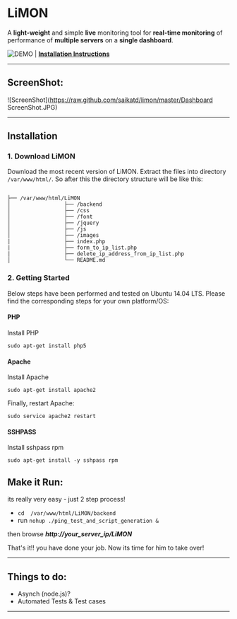 # LiMON #


A **light-weight** and simple **live** monitoring tool for **real-time monitoring** of performance of **multiple servers** on a **single dashboard**.


![**DEMO**](https://live-server-monitor.herokuapp.com/) | [**Installation Instructions**](#installation) 

------

## ScreenShot: ##

![ScreenShot](https://raw.github.com/saikatd/limon/master/Dashboard ScreenShot.JPG)

-------

## Installation

### 1. Download LiMON
Download the most recent version of LiMON. Extract the files into directory ``` /var/www/html/ ```. So after this the directory structure will be like this:
```

├── /var/www/html/LiMON
│                 ├── /backend
│                 ├── /css
│                 ├── /font
│                 ├── /jquery
│                 ├── /js
│                 ├── /images
|                 ├── index.php
|                 ├── form_to_ip_list.php
|                 ├── delete_ip_address_from_ip_list.php
│                 └── README.md 

```
### 2. Getting Started  
Below steps have been performed and tested on Ubuntu 14.04 LTS. Please find the corresponding steps for your own platform/OS:


#### PHP
Install PHP
```
sudo apt-get install php5
```

#### Apache
Install Apache
```
sudo apt-get install apache2
```
Finally, restart Apache:
```
sudo service apache2 restart
```

#### SSHPASS
Install sshpass rpm
```
sudo apt-get install -y sshpass rpm
```

## Make it Run: ##

its really very easy - just 2 step process!

 - ``` cd  /var/www/html/LiMON/backend ``` 
 - run ``` nohup ./ping_test_and_script_generation & ```


then browse ***http://your_server_ip/LiMON***

That's it!! you have done your job. Now its time for him to take over!

---------

## Things to do: ##

- Asynch (node.js)?
- Automated Tests & Test cases

---------